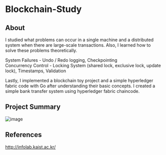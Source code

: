 # Blockchain-Study

## About

I studied what problems can occur in a single machine and a distributed system when there are large-scale transactions. Also, I learned how to solve these problems theoretically.

System Failures - Undo / Redo logging, Checkpointing \
Concurrency Control - Locking System (shared lock, exclusive lock, update lock), Timestamps, Validation

Lastly, I implemented a blockchain toy project and a simple hyperledger fabric code with Go after understanding their basic concepts. I created a simple bank transfer system using hyperledger fabric chaincode.

## Project Summary

![image](https://user-images.githubusercontent.com/87184009/137477136-0658efb5-eab6-4b07-8a5c-c6c6f983cbb9.png)

## References

http://infolab.kaist.ac.kr/

